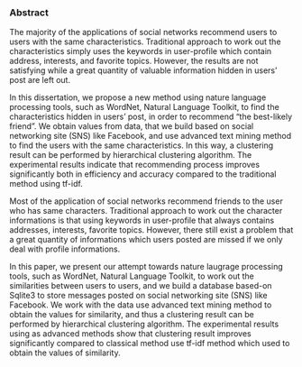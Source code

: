 ### Abstract

The majority of the applications of social networks recommend users to users with the same characteristics. Traditional approach to work out the characteristics simply uses the keywords in user-profile which contain address, interests, and favorite topics. However, the results are not satisfying while a great quantity of valuable information hidden in users’ post are left out.

In this dissertation, we propose a new method using nature language processing tools, such as WordNet, Natural Language Toolkit, to find the characteristics hidden in users’ post, in order to recommend “the best-likely friend”. We obtain values from data, that we build based on social networking site (SNS) like Facebook, and use advanced text mining method to find the users with the same characteristics. In this way, a clustering result can be performed by hierarchical clustering algorithm. The experimental results indicate that recommending process improves significantly both in efficiency and accuracy compared to the traditional method using tf-idf.

Most of the application of social networks recommend friends to the user who has same characters. Traditional approach to work out the character informations is that using keywords in user-profile that always contains addresses, interests, favorite topics. However, there still exist a problem that a great quantity of informations which users posted are missed if we only deal with profile informations.

In this paper, we present our attempt towards nature laugrage processing tools, such as WordNet, Natural Language Toolkit, to work out the similarities between users to users, and we build a database based-on Sqlite3 to store messages posted on social networking site (SNS) like Facebook. We work with the data use advanced text mining method to obtain the values for similarity, and thus a clustering result can be performed by hierarchical clustering algorithm. The experimental results using as advanced methods show that clustering result improves significantly compared to classical method use tf-idf method which used to obtain the values of similarity.
